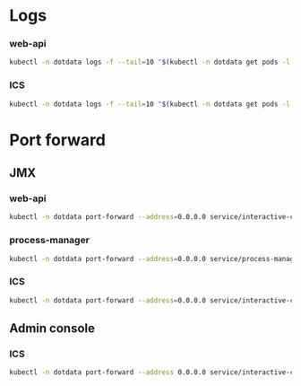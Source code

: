 # Logs
### web-api
```bash
kubectl -n dotdata logs -f --tail=10 "$(kubectl -n dotdata get pods -l component=web-api -o name)"
```

### ICS
```bash
kubectl -n dotdata logs -f --tail=10 "$(kubectl -n dotdata get pods -l component=interactive-computation-server -o name)"
```

# Port forward
## JMX
### web-api
```bash
kubectl -n dotdata port-forward --address=0.0.0.0 service/interactive-computation-server-service 9875:9875
```

### process-manager
```bash
kubectl -n dotdata port-forward --address=0.0.0.0 service/process-manager 9874:9874
```

### ICS
```bash
kubectl -n dotdata port-forward --address=0.0.0.0 service/interactive-computation-server-service 9876:9876
```

## Admin console
### ICS
```bash
kubectl -n dotdata port-forward --address 0.0.0.0 service/interactive-computation-server-service 8443:8443
```
